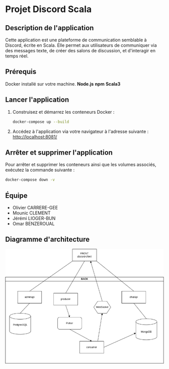 # Projet Discord Scala

## Description de l'application

Cette application est une plateforme de communication semblable à Discord, écrite en Scala. Elle permet aux utilisateurs de communiquer via des messages texte, de créer des salons de discussion, et d'interagir en temps réel.

## Prérequis

Docker installé sur votre machine.
**Node.js**
**npm**
**Scala3**

## Lancer l'application

1. Construisez et démarrez les conteneurs Docker :

   ```bash
   docker-compose up --build
   ```

2. Accédez à l'application via votre navigateur à l'adresse suivante :  
   [http://localhost:8081/](http://localhost:8081/)

## Arrêter et supprimer l'application

Pour arrêter et supprimer les conteneurs ainsi que les volumes associés, exécutez la commande suivante :

```bash
docker-compose down -v
```

## Équipe

- Olivier CARRERE-GEE
- Mounic CLEMENT
- Jérémi LIOGER-BUN
- Omar BENZEROUAL

## Diagramme d'architecture

![Diagramme d'architecture](architecture.png)

